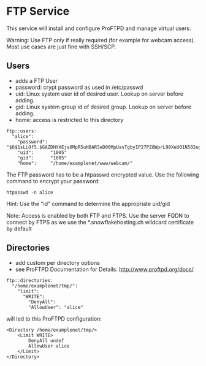 # FTP Service

This service will install and configure ProFTPD and manage virtual users.

Warning: Use FTP only if really required (for example for webcam access). Most use cases are just fine with SSH/SCP.


## Users

* adds a FTP User
* password: crypt password as used in /etc/passwd
* uid: Linux system user id of desired user. Lookup on server before adding.
* gid: Linux system group id of desired group. Lookup on server before adding.
* home: access is restricted to this directory

```
ftp::users:
  "alice":
    "password": "$6$1sLLOf5.$GAZDHYXEjs0MpR5uHBAR5eD00MpUasTgbyIP27PZ8WprL98XeU01N502ogYn1JKrgqEiTXn1/lkFBNZ46zZHY/"
    "uid":      "1005"
    "gid":      "1005"
    "home":     "/home/examplenet/www/webcam/"
```

The FTP password has to be a htpasswd encrypted value. Use the following command to encrypt your password:
```
htpasswd -n alice
```

Hint: Use the "id" command to determine the appropriate uid/gid

Note: Access is enabled by both FTP and FTPS. Use the server FQDN to connect by FTPS as we use the *.snowflakehosting.ch wildcard certificate by default


## Directories

* add custom per directory options
* see ProFTPD Documentation for Details: http://www.proftpd.org/docs/

```
ftp::directories:
  "/home/examplenet/tmp/":
    "limit":
      "WRITE":
        "DenyAll":
        "AllowUser": "alice"
```

will led to this ProFTPD configuration:

```
<Directory /home/examplenet/tmp/>
	<Limit WRITE>
		DenyAll undef
		AllowUser alice
	</Limit>
</Directory>
```
